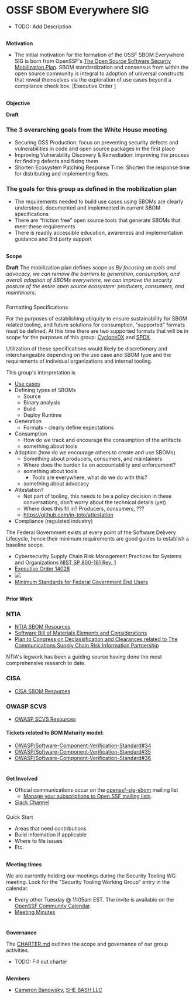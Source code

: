 # **OSSF SBOM Everywhere SIG**

- TODO: Add Description

##
**Motivation**

- The initial motivation for the formation of the OSSF SBOM Everywhere SIG is born from OpenSSF's [The Open Source Software Security Mobilization Plan](reference/mobilization_plan.pdf).  SBOM standardization and consensus from within the open source community is integral to adoption of universal constructs that reveal themselves via the exploration of use cases beyond a compliance check box.  [Executive Order ]

##
**Objective**

**Draft**
### The 3 overarching goals from the White House meeting
- Securing OSS Production: focus on preventing security defects and
  vulnerabilities in code and open source packages in the first place
- Improving Vulnerability Discovery & Remediation: improving the process
  for finding defects and fixing them
- Shorten Ecosystem Patching Response Time: Shorten the response time for
  distributing and implementing fixes.

### The goals for this group as defined in the mobilization plan
- The requirements needed to build use cases using SBOMs are clearly
  understood, documented and implemented in current SBOM specifications
- There are “friction free” open source tools that generate SBOMs that meet
  these requirements
- There is readily accessible education, awareness and implementation
  guidance and 3rd party support




##
**Scope**

**Draft**
The mobilization plan defines scope as
_By focusing on tools and advocacy, we can remove the barriers to
generation, consumption, and overall adoption of SBOMs everywhere, we can
improve the security posture of the entire open source ecosystem:
producers, consumers, and maintainers._



###
Formatting Specifications

For the purposes of establishing ubiquity to ensure sustainability for SBOM related tooling, and future solutions for consumption, “supported” formats must be defined. At this time there are two supported formats that will be in scope for the purposes of this group: [CycloneDX](https://cyclonedx.org) and [SPDX](https://spdx.dev).

Utilization of these specifications would likely be discretionary and interchangeable depending on the use case and SBOM type and the requirements of individual organizations and internal tooling.



This group's interpretation is
- [Use cases](https://docs.google.com/document/d/15X0TspuxUg19YScqNK1tl5kYpJV2xOrcuSx6CwanYZ0/edit#)
- Defining types of SBOMs
  - Source
  - Binary analysis
  - Build
  - Deploy Runtime
- Generation
  - Formats - clearly define expectations
- Consumption
  - How do we track and encourage the consumption of the artifacts
  - something about tools
- Adoption (how do we encourage others to create and use SBOMs)
  - Something about producers, consumers, and maintainers
  - Where does the burden lie on accountability and enforcement?
  - something about tools
    - Tools are everywhere, what do we do with this?
  - something about advocacy
- Attestation?
  - Not part of tooling, this needs to be a policy decision in these
    conversations, don't worry about the technical details (yet)
  - Where does this fit in? Producers, consumers, ???
  - https://github.com/in-toto/attestation
- Compliance (regulated industry)

The Federal Government exists at every point of the Software Delivery Lifecycle, hence their minimum requirements are good guides to establish a baseline scope.
  - Cybersecurity Supply Chain Risk Management Practices for Systems and Organizations [NIST SP 800-161 Rev. 1](https://csrc.nist.gov/publications/detail/sp/800-161/rev-1/final)
  - [Executive Order 14028](https://www.nist.gov/itl/executive-order-14028-improving-nations-cybersecurity/software-security-supply-chains)
  - ![](https://www.nist.gov/sites/default/files/styles/2800_x_2800_limit/public/images/2021/07/09/software-verification-timeline.png)
  - [Minimum Standards for Federal Government End Users](https://www.nist.gov/itl/executive-order-improving-nations-cybersecurity/recommended-minimum-standard-vendor-or-developer)


##
**Prior Work**
### NTIA
- [NTIA SBOM Resources](https://ntia.gov/SBOM)
- [Software Bill of Materials Elements and Considerations](https://www.regulations.gov/docket/NTIA-2021-0001/document)
- [Plan to Congress on Declassification and Clearances related to The Communications Supply Chain Risk Information Partnership](https://ntia.gov/files/ntia/publications/ntia_plan_on_declassification_and_clearances_re_c-scrip.pdf)

NTIA's legwork has been a guiding source having done the most comprehensive research to date.

### CISA
 - [CISA SBOM Resources](https://www.cisa.gov/sbom)

### OWASP SCVS
 - [OWASP SCVS Resources](https://owasp.org/scvs)

  #### Tickets related to BOM Maturity model:
  - [OWASP/Software-Component-Verification-Standard#34](https://github.com/OWASP/Software-Component-Verification-Standard/issues/34)
  - [OWASP/Software-Component-Verification-Standard#35](https://github.com/OWASP/Software-Component-Verification-Standard/issues/35)
  - [OWASP/Software-Component-Verification-Standard#36](https://github.com/OWASP/Software-Component-Verification-Standard/issues/36)
    

#
**Get Involved**

*   Official communications occur on the [openssf-sig-sbom](https://lists.openssf.org/g/openssf-sig-sbom) mailing list
    * [Manage your subscriptions to Open SSF mailing lists](https://lists.openssf.org/g/main/subgroups).
*   [Slack Channel](https://openssf.slack.com/archives/C03GKSYFRC0)

###
Quick Start

*   Areas that need contributions
*   Build information if applicable
*   Where to file issues
*   Etc.

##
**Meeting times**

We are currently holding our meetings during the Security Tooling WG
meeting. Look for the "Security Tooling Working Group" entry in the
calendar.

*   Every other Tuesday @ 11:05am EST.  The invite is available on the [OpenSSF Community Calendar](https://calendar.google.com/calendar/u/0/r?cid=czYzdm9lZmhwNWk5cGZsdGI1cTY3bmdwZXNAZ3JvdXAuY2FsZW5kYXIuZ29vZ2xlLmNvbQ).
*   [Meeting Minutes](https://docs.google.com/document/d/1LS5PxWP4-dycCLCaZjf_DZtG-XJy2PUoq5jJQvDMQa8/edit#)

#
**Governance**

The [CHARTER.md](CHARTER.md) outlines the scope and governance of our group activities.

- TODO: Fill out charter

##
**Members**

* [Cameron Banowsky](https://github.com/anoncam), [SHE BASH LLC](https://github.com/shebashio)
